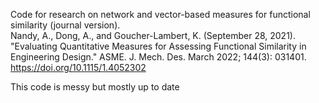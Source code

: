 Code for research on network and vector-based measures for functional similarity (journal version).  
Nandy, A., Dong, A., and Goucher-Lambert, K. (September 28, 2021). "Evaluating Quantitative Measures for Assessing Functional Similarity in Engineering Design." ASME. J. Mech. Des. March 2022; 144(3): 031401. https://doi.org/10.1115/1.4052302

This code is messy but mostly up to date